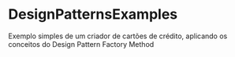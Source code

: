 # DesignPatternsExamples

Exemplo simples de um criador de cartões de crédito, aplicando os conceitos do Design Pattern Factory Method
